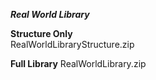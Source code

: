 ***Real World Library***  
  
**Structure Only**  
RealWorldLibraryStructure.zip  
  
**Full Library**
RealWorldLibrary.zip
